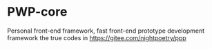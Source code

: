 # PWP-core
Personal front-end framework, fast front-end prototype development framework
the true codes in https://gitee.com/nightpoetry/ppp
